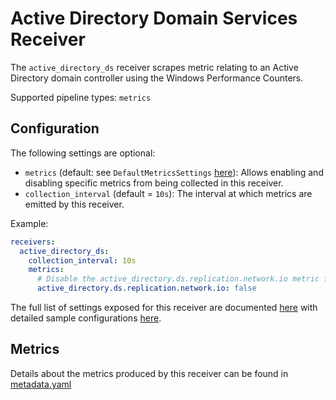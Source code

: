 # Active Directory Domain Services Receiver

The `active_directory_ds` receiver scrapes metric relating to an Active Directory domain controller using the Windows Performance Counters.

Supported pipeline types: `metrics`

## Configuration
The following settings are optional:
- `metrics` (default: see `DefaultMetricsSettings` [here](./internal/metadata/generated_metrics_v2.go)): Allows enabling and disabling specific metrics from being collected in this receiver.
- `collection_interval` (default = `10s`): The interval at which metrics are emitted by this receiver.

Example:
```yaml
receivers:
  active_directory_ds:
    collection_interval: 10s
    metrics:
      # Disable the active_directory.ds.replication.network.io metric from being emitted 
      active_directory.ds.replication.network.io: false
```

The full list of settings exposed for this receiver are documented [here](./config.go) with detailed sample configurations [here](./testdata/config.yaml).

## Metrics

Details about the metrics produced by this receiver can be found in [metadata.yaml](./metadata.yaml)
